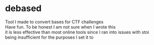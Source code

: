 # debased
Tool I made to convert bases for CTF challenges  
Have fun. To be honest I am not sure when I wrote this  
it is less effective than most online tools since I ran into issues with stoi being insufficient for the purposes I set it to
